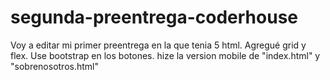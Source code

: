 # segunda-preentrega-coderhouse
Voy a editar mi primer preentrega en la que tenia 5 html.
Agregué grid y flex.
Use bootstrap en los botones.
hize la version mobile de "index.html" y "sobrenosotros.html"
